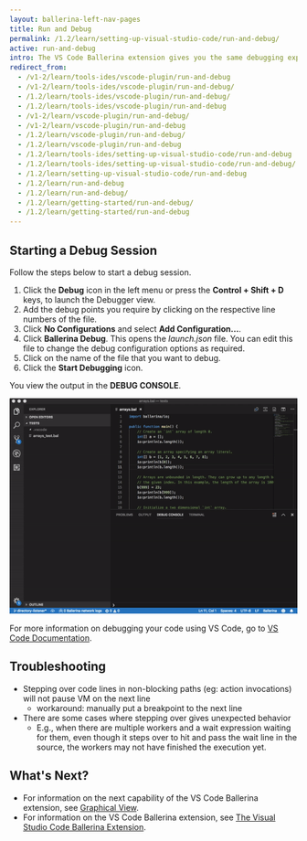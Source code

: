 ```yaml
---
layout: ballerina-left-nav-pages
title: Run and Debug
permalink: /1.2/learn/setting-up-visual-studio-code/run-and-debug/
active: run-and-debug
intro: The VS Code Ballerina extension gives you the same debugging experience as the conventional VS Code Debugger. Thus, you can run or debug your Ballerina programs easily via the VS Code Ballerina extension by launching its debugger. 
redirect_from:
  - /v1-2/learn/tools-ides/vscode-plugin/run-and-debug
  - /v1-2/learn/tools-ides/vscode-plugin/run-and-debug/
  - /1.2/learn/tools-ides/vscode-plugin/run-and-debug/
  - /1.2/learn/tools-ides/vscode-plugin/run-and-debug
  - /v1-2/learn/vscode-plugin/run-and-debug/
  - /v1-2/learn/vscode-plugin/run-and-debug
  - /1.2/learn/vscode-plugin/run-and-debug/
  - /1.2/learn/vscode-plugin/run-and-debug
  - /1.2/learn/tools-ides/setting-up-visual-studio-code/run-and-debug
  - /1.2/learn/tools-ides/setting-up-visual-studio-code/run-and-debug/
  - /1.2/learn/setting-up-visual-studio-code/run-and-debug
  - /1.2/learn/run-and-debug
  - /1.2/learn/run-and-debug/
  - /1.2/learn/getting-started/run-and-debug/
  - /1.2/learn/getting-started/run-and-debug
---
```


## Starting a Debug Session

Follow the steps below to start a debug session. 

1. Click the **Debug** icon in the left menu or press the **Control + Shift + D** keys, to launch the Debugger view.
2. Add the debug points you require by clicking on the respective line numbers of the file.
3. Click **No Configurations** and select **Add Configuration...**. 
4. Click **Ballerina Debug**. This opens the *launch.json* file. You can edit this file to change the debug configuration options as required.
5. Click on the name of the file that you want to debug.
6. Click the **Start Debugging** icon.

You view the output in the **DEBUG CONSOLE**.

![Run and debug](/learn/images/run-and-debug.gif)

For more information on debugging your code using VS Code, go to [VS Code Documentation](https://code.visualstudio.com/docs/editor/debugging).

## Troubleshooting
- Stepping over code lines in non-blocking paths (eg: action invocations) will not pause VM on the next line
    - workaround: manually put a breakpoint to the next line
- There are some cases where stepping over gives unexpected behavior
    - E.g., when there are multiple workers and a wait expression waiting for them, even though it steps over to hit and pass the wait line in the source, the workers may not have finished the execution yet.

## What's Next?

 - For information on the next capability of the VS Code Ballerina extension, see [Graphical View](/learn/vscode-plugin/graphical-editor).
 - For information on the VS Code Ballerina extension, see [The Visual Studio Code Ballerina Extension](/learn/vscode-plugin).